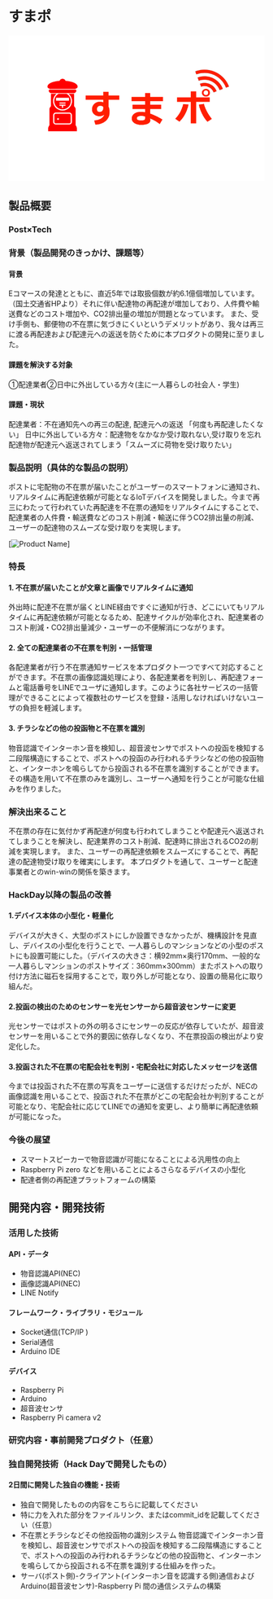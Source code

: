 # すまポ

[![Product Name](title2.png)](https://www.youtube.com/watch?v=yz9begf0ojA&feature=youtu.be)

## 製品概要

### Post×Tech

### 背景（製品開発のきっかけ、課題等）

#### 背景
Eコマースの発達とともに、直近5年では取扱個数が約6.1億個増加しています。（国土交通省HPより）それに伴い配達物の再配達が増加しており、人件費や輸送費などのコスト増加や、CO2排出量の増加が問題となっています。
また、受け手側も、郵便物の不在票に気づきにくいというデメリットがあり、我々は再三に渡る再配達および配達元への返送を防ぐために本プロダクトの開発に至りました。

#### 課題を解決する対象
①配達業者②日中に外出している方々(主に一人暮らしの社会人・学生)

#### 課題・現状
配達業者：不在通知先への再三の配達, 配達元への返送 「何度も再配達したくない」
日中に外出している方々：配達物をなかなか受け取れない,受け取りを忘れ配達物が配達元へ返送されてしまう「スムーズに荷物を受け取りたい」

### 製品説明（具体的な製品の説明）
ポストに宅配物の不在票が届いたことがユーザーのスマートフォンに通知され、リアルタイムに再配達依頼が可能となるIoTデバイスを開発しました。今まで再三にわたって行われていた再配達を不在票の通知をリアルタイムにすることで、配達業者の人件費・輸送費などのコスト削減・輸送に伴うCO2排出量の削減、ユーザーの配達物のスムーズな受け取りを実現します。

[![Product Name](スライド1.png)]
### 特長

#### 1. 不在票が届いたことが文章と画像でリアルタイムに通知
外出時に配達不在票が届くとLINE経由ですぐに通知が行き、どこにいてもリアルタイムに再配達依頼が可能となるため、配達サイクルが効率化され、配達業者のコスト削減・CO2排出量減少・ユーザーの不便解消につながります。

#### 2. 全ての配達業者の不在票を判別・一括管理
各配達業者が行う不在票通知サービスを本プロダクト一つですべて対応することができます。不在票の画像認識処理により、各配達業者を判別し、再配達フォームと電話番号をLINEでユーザに通知します。このように各社サービスの一括管理ができることによって複数社のサービスを登録・活用しなければいけないユーザの負担を軽減します。

#### 3. チラシなどの他の投函物と不在票を識別
物音認識でインターホン音を検知し、超音波センサでポストへの投函を検知する二段階構造にすることで、ポストへの投函のみ行われるチラシなどの他の投函物と、インターホンを鳴らしてから投函される不在票を識別することができます。その構造を用いて不在票のみを識別し、ユーザーへ通知を行うことが可能な仕組みを作りました。


### 解決出来ること
不在票の存在に気付かず再配達が何度も行われてしまうことや配達元へ返送されてしまうことを解決し、配達業界のコスト削減、配達時に排出されるCO2の削減を実現します。
また、ユーザーの再配達依頼をスムーズにすることで、再配達の配達物受け取りを確実にします。
本プロダクトを通して、ユーザーと配達事業者とのwin-winの関係を築きます。

### HackDay以降の製品の改善
#### 1.デバイス本体の小型化・軽量化
デバイスが大きく、大型のポストにしか設置できなかったが、機構設計を見直し、デバイスの小型化を行うことで、一人暮らしのマンションなどの小型のポストにも設置可能にした。（デバイスの大きさ：横92mm×奥行170mm、一般的な一人暮らしマンションのポストサイズ：360mm×300mm）またポストへの取り付け方法に磁石を採用することで，取り外しが可能となり、設置の簡易化に取り組んだ。
#### 2.投函の検出のためのセンサーを光センサーから超音波センサーに変更
光センサーではポストの外の明るさにセンサーの反応が依存していたが、超音波センサーを用いることで外的要因に依存しなくなり、不在票投函の検出がより安定化した。
#### 3.投函された不在票の宅配会社を判別・宅配会社に対応したメッセージを送信
今までは投函された不在票の写真をユーザーに送信するだけだったが、NECの画像認識を用いることで、投函された不在票がどこの宅配会社か判別することが可能となり、宅配会社に応じてLINEでの通知を変更し、より簡単に再配達依頼が可能になった。

### 今後の展望
* スマートスピーカーで物音認識が可能になることによる汎用性の向上
* Raspberry Pi zero などを用いることによるさらなるデバイスの小型化
* 配達者側の再配達プラットフォームの構築 

## 開発内容・開発技術
### 活用した技術
#### API・データ
* 物音認識API(NEC)
* 画像認識API(NEC)
* LINE Notify

#### フレームワーク・ライブラリ・モジュール
* Socket通信(TCP/IP )
* Serial通信
* Arduino IDE


#### デバイス
* Raspberry Pi
* Arduino
* 超音波センサ
* Raspberry Pi camera v2

### 研究内容・事前開発プロダクト（任意）
### 独自開発技術（Hack Dayで開発したもの）
#### 2日間に開発した独自の機能・技術
* 独自で開発したものの内容をこちらに記載してください
* 特に力を入れた部分をファイルリンク、またはcommit_idを記載してください（任意）
* 不在票とチラシなどその他投函物の識別システム
物音認識でインターホン音を検知し、超音波センサでポストへの投函を検知する二段階構造にすることで、ポストへの投函のみ行われるチラシなどの他の投函物と、インターホンを鳴らしてから投函される不在票を識別する仕組みを作った。
* サーバ(ポスト側)-クライアント(インターホン音を認識する側)通信およびArduino(超音波センサ)-Raspberry Pi 間の通信システムの構築
